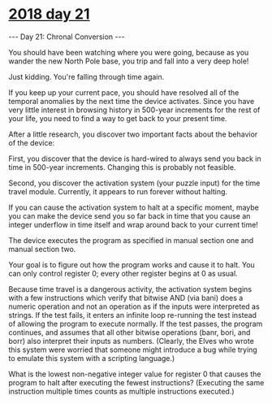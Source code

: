 # [2018 day 21](https://adventofcode.com/2018/day/21)

--- Day 21: Chronal Conversion ---

You should have been watching where you were going, because as you wander the new North Pole base, you trip and fall into a very deep hole!



Just kidding.  You're falling through time again.



If you keep up your current pace, you should have resolved all of the temporal anomalies by the next time the device activates. Since you have very little interest in browsing history in 500-year increments for the rest of your life, you need to find a way to get back to your present time.



After a little research, you discover two important facts about the behavior of the device:



First, you discover that the device is hard-wired to always send you back in time in 500-year increments. Changing this is probably not feasible.



Second, you discover the activation system (your puzzle input) for the time travel module.  Currently, it appears to run forever without halting.



If you can cause the activation system to halt at a specific moment, maybe you can make the device send you so far back in time that you cause an integer underflow in time itself and wrap around back to your current time!



The device executes the program as specified in manual section one and manual section two.



Your goal is to figure out how the program works and cause it to halt.  You can only control register 0; every other register begins at 0 as usual.



Because time travel is a dangerous activity, the activation system begins with a few instructions which verify that bitwise AND (via bani) does a numeric operation and not an operation as if the inputs were interpreted as strings. If the test fails, it enters an infinite loop re-running the test instead of allowing the program to execute normally.  If the test passes, the program continues, and assumes that all other bitwise operations (banr, bori, and borr) also interpret their inputs as numbers. (Clearly, the Elves who wrote this system were worried that someone might introduce a bug while trying to emulate this system with a scripting language.)



What is the lowest non-negative integer value for register 0 that causes the program to halt after executing the fewest instructions? (Executing the same instruction multiple times counts as multiple instructions executed.)



